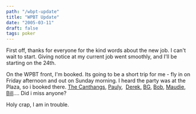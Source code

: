 ```yaml
---
path: "/wbpt-update"
title: "WPBT Update"
date: "2005-03-11"
draft: false
tags: poker
---
```


First off, thanks for everyone for the kind words about the new job. I can't wait to start. Giving notice at my current job went smoothly, and I'll be starting on the 24th.

On the WPBT front, I'm booked. Its going to be a short trip for me - fly in on Friday afternoon and out on Sunday morning. I heard the party was at the Plaza, so i booked there. <a href="http://www.alcanthang.com/poker/index.html">The Canthangs</a>, <a href="http://taopoker.blogspot.com/">Pauly</a>,  <a href="http://pokerintheweeds.blogspot.com/">Derek,</a> <a href="http://www.gamblingblues.com/">BG</a>, <a href="http://one2many.blogspot.com/">Bob</a>, <a href="http://www.kebzweb.com/">Maudie</a>, <a href="http://www.billrini.com/">Bill</a>.... Did i miss anyone?

Holy crap, I am in trouble.
